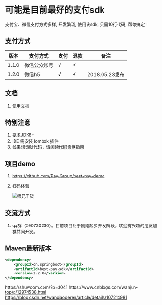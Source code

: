 # 可能是目前最好的支付sdk
支付宝、微信支付方式多样, 开发繁琐, 使用该sdk, 只需10行代码, 帮你搞定！

## 支付方式

版本 | 支付方式 | 支付 | 退款 | 备注
---- | ----- | --- |---- | ---
1.1.0 | 微信公众账号 | √ | √ | 
1.2.0 | 微信h5 | √ | √ | 2018.05.23发布

## 文档
1. [使用文档](https://github.com/Pay-Group/best-pay-sdk/blob/develop/doc/use.md)

## 特别注意
1. 要求JDK8+
2. IDE 需安装 lombok 插件
3. 如果想贡献代码，请阅读[代码贡献指南](https://github.com/Pay-Group/best-pay-sdk/blob/master/doc/CONTRIBUTION.md)

## 项目demo
1. https://github.com/Pay-Group/best-pay-demo
2. 扫码体验
    
    ![师兄干货](https://github.com/Pay-Group/best-pay-sdk/blob/master/doc/weixin.jpg)

## 交流方式
1. qq群（590730230）。目前项目处于刚刚起步开发阶段，欢迎有兴趣的朋友加群共同开发。


## Maven最新版本
```xml
<dependency>
    <groupId>cn.springboot</groupId>
    <artifactId>best-pay-sdk</artifactId>
    <version>1.2.0</version>
</dependency>
```

https://shuwoom.com/?p=3041
https://www.cnblogs.com/wanjun-top/p/12974538.html
https://blog.csdn.net/wanxiaoderen/article/details/107214981




